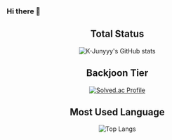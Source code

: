 ### Hi there 👋

<!--
**Kidprogramer1039/Kidprogramer1039** is a ✨ _special_ ✨ repository because its `README.md` (this file) appears on your GitHub profile.

Here are some ideas to get you started:

- 🔭 I’m currently working on ...
- 🌱 I’m currently learning ...
- 👯 I’m looking to collaborate on ...
- 🤔 I’m looking for help with ...
- 💬 Ask me about ...
- 📫 How to reach me: ...
- 😄 Pronouns: ...
- ⚡ Fun fact: ...
-->

<div align="center">
  
## Total Status
![K-Junyyy's GitHub stats](https://github-readme-stats.vercel.app/api?username=Kidprogramer1039&show_icons=true&theme=tokyonight)

## Backjoon Tier
[![Solved.ac Profile](http://mazassumnida.wtf/api/generate_badge?boj=bnpo5231)](https://solved.ac/bnpo5231)

## Most Used Language
![Top Langs](https://github-readme-stats.vercel.app/api/top-langs/?username=Kidprogramer1039&layout=compact&theme=tokyonight)
</div>
